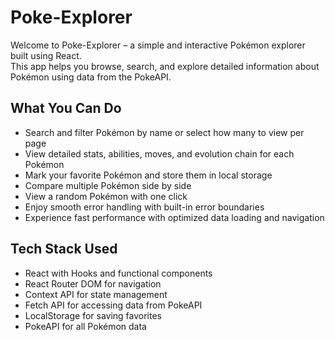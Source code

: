 # Poke-Explorer

Welcome to Poke-Explorer – a simple and interactive Pokémon explorer built using React.  
This app helps you browse, search, and explore detailed information about Pokémon using data from the PokeAPI.

## What You Can Do

- Search and filter Pokémon by name or select how many to view per page
- View detailed stats, abilities, moves, and evolution chain for each Pokémon
- Mark your favorite Pokémon and store them in local storage
- Compare multiple Pokémon side by side
- View a random Pokémon with one click
- Enjoy smooth error handling with built-in error boundaries
- Experience fast performance with optimized data loading and navigation

## Tech Stack Used

- React with Hooks and functional components
- React Router DOM for navigation
- Context API for state management
- Fetch API for accessing data from PokeAPI
- LocalStorage for saving favorites
- PokeAPI for all Pokémon data
